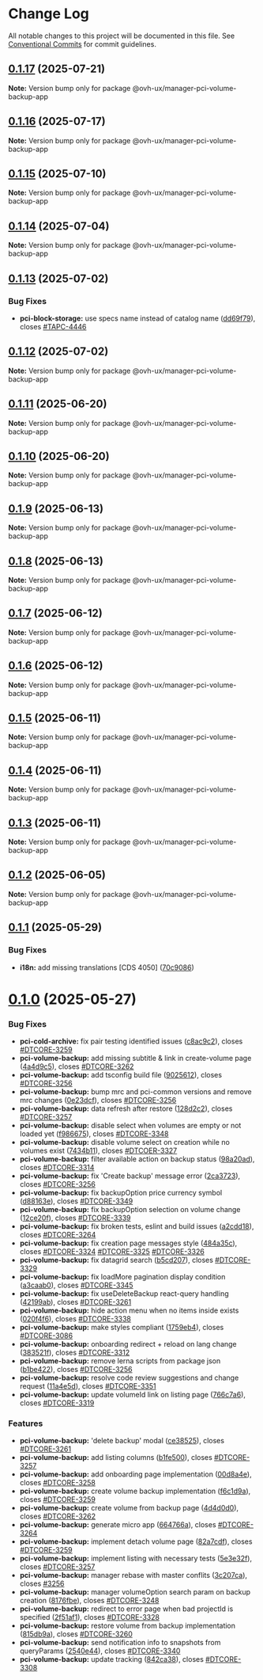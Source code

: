 # Change Log

All notable changes to this project will be documented in this file.
See [Conventional Commits](https://conventionalcommits.org) for commit guidelines.

## [0.1.17](https://github.com/ovh/manager/compare/@ovh-ux/manager-pci-volume-backup-app@0.1.16...@ovh-ux/manager-pci-volume-backup-app@0.1.17) (2025-07-21)

**Note:** Version bump only for package @ovh-ux/manager-pci-volume-backup-app





## [0.1.16](https://github.com/ovh/manager/compare/@ovh-ux/manager-pci-volume-backup-app@0.1.15...@ovh-ux/manager-pci-volume-backup-app@0.1.16) (2025-07-17)

**Note:** Version bump only for package @ovh-ux/manager-pci-volume-backup-app





## [0.1.15](https://github.com/ovh/manager/compare/@ovh-ux/manager-pci-volume-backup-app@0.1.14...@ovh-ux/manager-pci-volume-backup-app@0.1.15) (2025-07-10)

**Note:** Version bump only for package @ovh-ux/manager-pci-volume-backup-app





## [0.1.14](https://github.com/ovh/manager/compare/@ovh-ux/manager-pci-volume-backup-app@0.1.13...@ovh-ux/manager-pci-volume-backup-app@0.1.14) (2025-07-04)

**Note:** Version bump only for package @ovh-ux/manager-pci-volume-backup-app





## [0.1.13](https://github.com/ovh/manager/compare/@ovh-ux/manager-pci-volume-backup-app@0.1.12...@ovh-ux/manager-pci-volume-backup-app@0.1.13) (2025-07-02)


### Bug Fixes

* **pci-block-storage:** use specs name instead of catalog name ([dd69f79](https://github.com/ovh/manager/commit/dd69f790dc4067c9972ceb0b04965700be2597df)), closes [#TAPC-4446](https://github.com/ovh/manager/issues/TAPC-4446)





## [0.1.12](https://github.com/ovh/manager/compare/@ovh-ux/manager-pci-volume-backup-app@0.1.11...@ovh-ux/manager-pci-volume-backup-app@0.1.12) (2025-07-02)

**Note:** Version bump only for package @ovh-ux/manager-pci-volume-backup-app





## [0.1.11](https://github.com/ovh/manager/compare/@ovh-ux/manager-pci-volume-backup-app@0.1.10...@ovh-ux/manager-pci-volume-backup-app@0.1.11) (2025-06-20)

**Note:** Version bump only for package @ovh-ux/manager-pci-volume-backup-app





## [0.1.10](https://github.com/ovh/manager/compare/@ovh-ux/manager-pci-volume-backup-app@0.1.9...@ovh-ux/manager-pci-volume-backup-app@0.1.10) (2025-06-20)

**Note:** Version bump only for package @ovh-ux/manager-pci-volume-backup-app





## [0.1.9](https://github.com/ovh/manager/compare/@ovh-ux/manager-pci-volume-backup-app@0.1.8...@ovh-ux/manager-pci-volume-backup-app@0.1.9) (2025-06-13)

**Note:** Version bump only for package @ovh-ux/manager-pci-volume-backup-app





## [0.1.8](https://github.com/ovh/manager/compare/@ovh-ux/manager-pci-volume-backup-app@0.1.7...@ovh-ux/manager-pci-volume-backup-app@0.1.8) (2025-06-13)

**Note:** Version bump only for package @ovh-ux/manager-pci-volume-backup-app





## [0.1.7](https://github.com/ovh/manager/compare/@ovh-ux/manager-pci-volume-backup-app@0.1.6...@ovh-ux/manager-pci-volume-backup-app@0.1.7) (2025-06-12)

**Note:** Version bump only for package @ovh-ux/manager-pci-volume-backup-app





## [0.1.6](https://github.com/ovh/manager/compare/@ovh-ux/manager-pci-volume-backup-app@0.1.5...@ovh-ux/manager-pci-volume-backup-app@0.1.6) (2025-06-12)

**Note:** Version bump only for package @ovh-ux/manager-pci-volume-backup-app





## [0.1.5](https://github.com/ovh/manager/compare/@ovh-ux/manager-pci-volume-backup-app@0.1.4...@ovh-ux/manager-pci-volume-backup-app@0.1.5) (2025-06-11)

**Note:** Version bump only for package @ovh-ux/manager-pci-volume-backup-app





## [0.1.4](https://github.com/ovh/manager/compare/@ovh-ux/manager-pci-volume-backup-app@0.1.3...@ovh-ux/manager-pci-volume-backup-app@0.1.4) (2025-06-11)

**Note:** Version bump only for package @ovh-ux/manager-pci-volume-backup-app





## [0.1.3](https://github.com/ovh/manager/compare/@ovh-ux/manager-pci-volume-backup-app@0.1.2...@ovh-ux/manager-pci-volume-backup-app@0.1.3) (2025-06-11)

**Note:** Version bump only for package @ovh-ux/manager-pci-volume-backup-app





## [0.1.2](https://github.com/ovh/manager/compare/@ovh-ux/manager-pci-volume-backup-app@0.1.1...@ovh-ux/manager-pci-volume-backup-app@0.1.2) (2025-06-05)

**Note:** Version bump only for package @ovh-ux/manager-pci-volume-backup-app





## [0.1.1](https://github.com/ovh/manager/compare/@ovh-ux/manager-pci-volume-backup-app@0.1.0...@ovh-ux/manager-pci-volume-backup-app@0.1.1) (2025-05-29)


### Bug Fixes

* **i18n:** add missing translations [CDS 4050] ([70c9086](https://github.com/ovh/manager/commit/70c9086ca04c4210dd01293c88d4580e12cb8d1e))





# [0.1.0](https://github.com/ovh/manager/compare/@ovh-ux/manager-pci-volume-backup-app@0.0.0...@ovh-ux/manager-pci-volume-backup-app@0.1.0) (2025-05-27)


### Bug Fixes

* **pci-cold-archive:** fix pair testing identified issues ([c8ac9c2](https://github.com/ovh/manager/commit/c8ac9c2a61851fe7dd697ab144c807c800122f2a)), closes [#DTCORE-3259](https://github.com/ovh/manager/issues/DTCORE-3259)
* **pci-volume-backup:** add missing subtitle & link in create-volume page ([4a4d9c5](https://github.com/ovh/manager/commit/4a4d9c5bf9d6677ded31ccd0be67e7e4f101c123)), closes [#DTCORE-3262](https://github.com/ovh/manager/issues/DTCORE-3262)
* **pci-volume-backup:** add tsconfig build file ([9025612](https://github.com/ovh/manager/commit/9025612fc54875272a676372e1b5431e55572dae)), closes [#DTCORE-3256](https://github.com/ovh/manager/issues/DTCORE-3256)
* **pci-volume-backup:** bump mrc and pci-common versions and remove mrc changes ([0e23dcf](https://github.com/ovh/manager/commit/0e23dcf9627c909e78012869945cf7d29a079ef1)), closes [#DTCORE-3256](https://github.com/ovh/manager/issues/DTCORE-3256)
* **pci-volume-backup:** data refresh after restore ([128d2c2](https://github.com/ovh/manager/commit/128d2c2ede4650169e124d2a02aa3aeef9c99a30)), closes [#DTCORE-3257](https://github.com/ovh/manager/issues/DTCORE-3257)
* **pci-volume-backup:** disable select when volumes are empty or not loaded yet ([f986675](https://github.com/ovh/manager/commit/f986675c8e72f71d2062b5fc6572bf52b3b9b28f)), closes [#DTCORE-3348](https://github.com/ovh/manager/issues/DTCORE-3348)
* **pci-volume-backup:** disable volume select on creation while no volumes exist ([7434b11](https://github.com/ovh/manager/commit/7434b119cb93a0a8b72f97d9ea1c8df520cb38b2)), closes [#DTCOER-3327](https://github.com/ovh/manager/issues/DTCOER-3327)
* **pci-volume-backup:** filter available action on backup status ([98a20ad](https://github.com/ovh/manager/commit/98a20ad458e2ae954c46cb63032dd0e0956fac2f)), closes [#DTCORE-3314](https://github.com/ovh/manager/issues/DTCORE-3314)
* **pci-volume-backup:** fix 'Create backup' message error ([2ca3723](https://github.com/ovh/manager/commit/2ca37238b6f2bbc93b6dcc03a344c42eb376da7a)), closes [#DTCORE-3256](https://github.com/ovh/manager/issues/DTCORE-3256)
* **pci-volume-backup:** fix backupOption price currency symbol ([d88163e](https://github.com/ovh/manager/commit/d88163e4d34c3f00a5009d87455e5780ea6d5538)), closes [#DTCORE-3349](https://github.com/ovh/manager/issues/DTCORE-3349)
* **pci-volume-backup:** fix backupOption selection on volume change ([12ce20f](https://github.com/ovh/manager/commit/12ce20fb2d722bcf0fd59f7c95953af8e10af5b0)), closes [#DTCORE-3339](https://github.com/ovh/manager/issues/DTCORE-3339)
* **pci-volume-backup:** fix broken tests, eslint and build issues ([a2cdd18](https://github.com/ovh/manager/commit/a2cdd18dfc6f69ab73637e3ab53d8da261122fe5)), closes [#DTCORE-3264](https://github.com/ovh/manager/issues/DTCORE-3264)
* **pci-volume-backup:** fix creation page messages style ([484a35c](https://github.com/ovh/manager/commit/484a35c7feadb3fd3d60579467a97301b4082cbd)), closes [#DTCORE-3324](https://github.com/ovh/manager/issues/DTCORE-3324) [#DTCORE-3325](https://github.com/ovh/manager/issues/DTCORE-3325) [#DTCORE-3326](https://github.com/ovh/manager/issues/DTCORE-3326)
* **pci-volume-backup:** fix datagrid search ([b5cd207](https://github.com/ovh/manager/commit/b5cd207a0775ee6e5ebba0de7d3a578f83a5df5e)), closes [#DTCORE-3329](https://github.com/ovh/manager/issues/DTCORE-3329)
* **pci-volume-backup:** fix loadMore pagination display condition ([a3caab0](https://github.com/ovh/manager/commit/a3caab0c892b1389d4e8900fb44c86f5fac35e48)), closes [#DTCORE-3345](https://github.com/ovh/manager/issues/DTCORE-3345)
* **pci-volume-backup:** fix useDeleteBackup react-query handling ([42199ab](https://github.com/ovh/manager/commit/42199aba2586be0d2285cfd7a97bdad197b0b2a6)), closes [#DTCORE-3261](https://github.com/ovh/manager/issues/DTCORE-3261)
* **pci-volume-backup:** hide action menu when no items inside exists ([020f4f6](https://github.com/ovh/manager/commit/020f4f6dd7efa714673773ca98fbb2fa9ca354f0)), closes [#DTCORE-3338](https://github.com/ovh/manager/issues/DTCORE-3338)
* **pci-volume-backup:** make styles compliant ([1759eb4](https://github.com/ovh/manager/commit/1759eb4d88431a172e55ed484a040fcada60eb7b)), closes [#DTCORE-3086](https://github.com/ovh/manager/issues/DTCORE-3086)
* **pci-volume-backup:** onboarding redirect + reload on lang change ([383521f](https://github.com/ovh/manager/commit/383521ffea025ec2a24adcb6ea534102f258da25)), closes [#DTCORE-3312](https://github.com/ovh/manager/issues/DTCORE-3312)
* **pci-volume-backup:** remove lerna scripts from package json ([b1be422](https://github.com/ovh/manager/commit/b1be42279e4d126225938748add9c8389cb50bb2)), closes [#DTCORE-3256](https://github.com/ovh/manager/issues/DTCORE-3256)
* **pci-volume-backup:** resolve code review suggestions and change request ([11a4e5d](https://github.com/ovh/manager/commit/11a4e5d8efac32cc57e27474d1592c5fda730771)), closes [#DTCORE-3351](https://github.com/ovh/manager/issues/DTCORE-3351)
* **pci-volume-backup:** update volumeId link on listing page ([766c7a6](https://github.com/ovh/manager/commit/766c7a625680579ffcab95a510a5481576838a61)), closes [#DTCORE-3319](https://github.com/ovh/manager/issues/DTCORE-3319)


### Features

* **pci-volume-backup:** 'delete backup' modal ([ce38525](https://github.com/ovh/manager/commit/ce3852530a3605d1b6c1ca6d0d1840b0c7ecacce)), closes [#DTCORE-3261](https://github.com/ovh/manager/issues/DTCORE-3261)
* **pci-volume-backup:** add listing columns ([b1fe500](https://github.com/ovh/manager/commit/b1fe5009f4696ed2aa28b405c5b3492845439a04)), closes [#DTCORE-3257](https://github.com/ovh/manager/issues/DTCORE-3257)
* **pci-volume-backup:** add onboarding page implementation ([00d8a4e](https://github.com/ovh/manager/commit/00d8a4eebc09b08577a323b59bd7cc7cee2368db)), closes [#DTCORE-3258](https://github.com/ovh/manager/issues/DTCORE-3258)
* **pci-volume-backup:** create volume backup implementation ([f6c1d9a](https://github.com/ovh/manager/commit/f6c1d9a4c7c3905a8eb2ecacb399f767b4d2b1c7)), closes [#DTCORE-3259](https://github.com/ovh/manager/issues/DTCORE-3259)
* **pci-volume-backup:** create volume from backup page ([4d4d0d0](https://github.com/ovh/manager/commit/4d4d0d0fd32ff5e22a6e9beb4d342831b7c2b09f)), closes [#DTCORE-3262](https://github.com/ovh/manager/issues/DTCORE-3262)
* **pci-volume-backup:** generate micro app ([664766a](https://github.com/ovh/manager/commit/664766a14425dcfee093368d648e819424c247fd)), closes [#DTCORE-3264](https://github.com/ovh/manager/issues/DTCORE-3264)
* **pci-volume-backup:** implement detach volume page ([82a7cdf](https://github.com/ovh/manager/commit/82a7cdf5c256fdbec9fa26ea123458160ede05e7)), closes [#DTCORE-3259](https://github.com/ovh/manager/issues/DTCORE-3259)
* **pci-volume-backup:** implement listing with necessary tests ([5e3e32f](https://github.com/ovh/manager/commit/5e3e32ff1c9f6a78bdcb1e1a8bf4fcf061183718)), closes [#DTCORE-3257](https://github.com/ovh/manager/issues/DTCORE-3257)
* **pci-volume-backup:** manager rebase with master conflits ([3c207ca](https://github.com/ovh/manager/commit/3c207caa0662ff06ddad3d9480a3fd9f6428d9a7)), closes [#3256](https://github.com/ovh/manager/issues/3256)
* **pci-volume-backup:** manager volumeOption search param on backup creation ([8176fbe](https://github.com/ovh/manager/commit/8176fbe837af03205a61de0ed4cd62ce2637a585)), closes [#DTCORE-3248](https://github.com/ovh/manager/issues/DTCORE-3248)
* **pci-volume-backup:** redirect to error page when bad projectId is specified ([2f51af1](https://github.com/ovh/manager/commit/2f51af15f3aad13d5c7e069d5493a87b9cd43402)), closes [#DTCORE-3328](https://github.com/ovh/manager/issues/DTCORE-3328)
* **pci-volume-backup:** restore volume from backup implementation ([815db9a](https://github.com/ovh/manager/commit/815db9add6090d31e604d44fe4e34e4e73ac7e51)), closes [#DTCORE-3260](https://github.com/ovh/manager/issues/DTCORE-3260)
* **pci-volume-backup:** send notification info to snapshots from queryParams ([2540e44](https://github.com/ovh/manager/commit/2540e4442188cc9def9338f60f31a059ba1798a9)), closes [#DTCORE-3340](https://github.com/ovh/manager/issues/DTCORE-3340)
* **pci-volume-backup:** update tracking ([842ca38](https://github.com/ovh/manager/commit/842ca385e3cf0fac9a381c28c2d00f07312a854b)), closes [#DTCORE-3308](https://github.com/ovh/manager/issues/DTCORE-3308)
